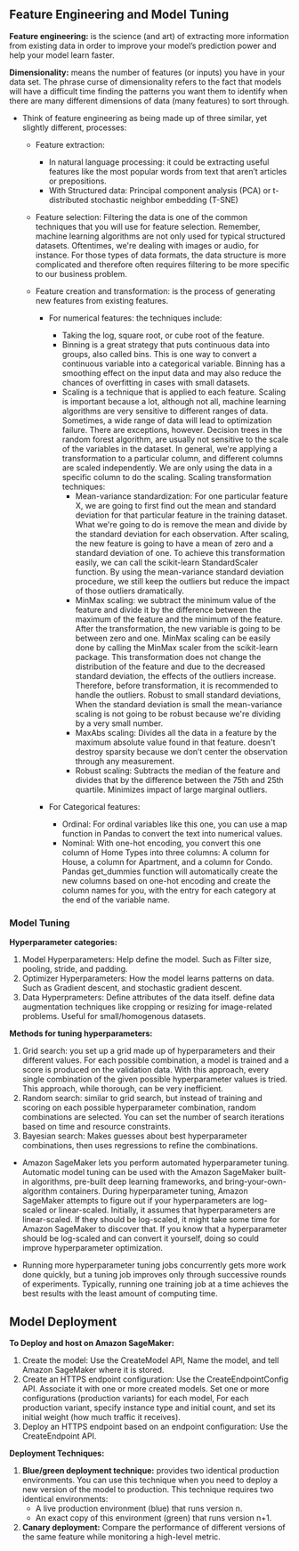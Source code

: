 ## Feature Engineering and Model Tuning
**Feature engineering:** is the science (and art) of extracting more information from existing data in order to improve your model’s prediction power and help your model learn faster.

**Dimensionality:** means the number of features (or inputs) you have in your data set. The phrase curse of dimensionality refers to the fact that models will have a difficult time finding the patterns you want them to identify when there are many different dimensions of data (many features) to sort through.

* Think of feature engineering as being made up of three similar, yet slightly different,
processes:
    - Feature extraction:
      - In natural language processing: it could be extracting useful features like the most popular words from text that aren’t articles or prepositions.
      - With Structured data: Principal component analysis (PCA) or t-distributed stochastic neighbor embedding (T-SNE)

    - Feature selection:  Filtering the data is one of the common techniques that you will use for feature selection. Remember, machine learning algorithms are not only used for typical structured datasets. Oftentimes, we're dealing with images or audio, for instance. For those types of data formats, the data structure is more complicated and therefore often requires filtering to be more specific to our business problem.
    - Feature creation and transformation: is the process of generating new features from existing features.
         - For numerical features: the techniques include:
           - Taking the log, square root, or cube root of the feature.
           - Binning is a great strategy that puts continuous data into groups, also called bins. This is one way to convert a continuous variable into a categorical variable. Binning has a smoothing effect on the input data and may also reduce the chances of overfitting in cases with small datasets.
           - Scaling is a technique that is applied to each feature. Scaling is important because a lot, although not all, machine learning algorithms are very sensitive to different ranges of data. Sometimes, a wide range of data will lead to optimization failure. There are exceptions, however. Decision trees in the random forest algorithm, are usually not sensitive to the scale of the variables in the dataset. In general, we're applying a transformation to a particular column, and different columns are scaled independently. We are only using the data in a specific column to do the scaling.
Scaling transformation techniques:
                - Mean-variance standardization: For one particular feature X, we are going to first find out the mean and standard deviation for that particular feature in the training dataset. What we're going to do is remove the mean and divide by the standard deviation for each observation. After scaling, the new feature is going to have a mean of zero and a standard deviation of one. To achieve this transformation easily, we can call the scikit-learn StandardScaler function. By using the mean-variance standard deviation procedure, we still keep the outliers but reduce the impact of those outliers dramatically.
                - MinMax scaling: we subtract the minimum value of the feature and divide it by the difference between the maximum of the feature and the minimum of the feature. After the transformation, the new variable is going to be between zero and one. MinMax scaling can be easily done by calling the MinMax scaler from the scikit-learn package. This transformation does not change the distribution of the feature and due to the decreased standard deviation, the effects of the outliers increase. Therefore, before transformation, it is recommended to handle the outliers. Robust to small standard deviations, When the standard deviation is small the mean-variance scaling is not going to be robust because we're dividing by a very small number.
                - MaxAbs scaling: Divides all the data in a feature by the maximum absolute value found in that feature. doesn't destroy sparsity because we don’t center the observation through any measurement.
                - Robust scaling: Subtracts the median of the feature and divides that by the difference between the 75th and 25th quartile. Minimizes impact of large marginal outliers.
      


         - For Categorical features:
           - Ordinal: For ordinal variables like this one, you can use a map function in Pandas to convert the text into numerical values.
           - Nominal: With one-hot encoding, you convert this one column of Home Types into three columns: A column for House, a column for Apartment, and a column for Condo. Pandas get_dummies function will automatically create the new columns based on one-hot encoding and create the column names for you, with the entry for each category at the end of the variable name.


### Model Tuning

**Hyperparameter categories:**
1. Model Hyperparameters: Help define the model. Such as Filter size, pooling, stride, and padding.
2. Optimizer Hyperparameters: How the model learns patterns on data. Such as Gradient descent, and stochastic gradient descent.
3. Data Hyperprameters: Define attributes of the data itself. define data augmentation techniques like cropping or resizing for image-related problems. Useful for small/homogenous datasets.

**Methods for tuning hyperparameters:**
1. Grid search: you set up a grid made up of hyperparameters and their different values. For each possible combination, a model is trained and a score is produced on the validation data. With this approach, every single combination of the given possible hyperparameter values is tried. This approach, while thorough, can be very inefficient.
2. Random search: similar to grid search, but instead of training and scoring on each possible hyperparameter combination, random combinations are selected. You can set the number of search iterations based on time and resource constraints.
3. Bayesian search: Makes guesses about best hyperparameter combinations, then uses regressions to refine the combinations.


* Amazon SageMaker lets you perform automated hyperparameter tuning. Automatic model tuning can be used with the Amazon SageMaker built-in algorithms, pre-built deep learning frameworks, and bring-your-own-algorithm containers. During hyperparameter tuning, Amazon SageMaker attempts to figure out if your hyperparameters are log-scaled or linear-scaled. Initially, it assumes that hyperparameters are linear-scaled. If they should be log-scaled, it might take some time for Amazon SageMaker to discover that. If you know that a hyperparameter should be log-scaled and can convert it yourself, doing so could improve hyperparameter optimization.

* Running more hyperparameter tuning jobs concurrently gets more work done quickly, but a tuning job improves only through successive rounds of experiments. Typically, running one training job at a time achieves the best results with the least amount of computing time.



## Model Deployment

**To Deploy and host on Amazon SageMaker:** 
1. Create the model: Use the CreateModel API, Name the model, and tell Amazon SageMaker where it is stored.
2. Create an HTTPS endpoint configuration: Use the CreateEndpointConfig API. Associate it with one or more created models. Set one or more configurations (production variants) for each model, For each production variant, specify instance type and initial count, and set its initial weight (how much traffic it receives).
3.  Deploy an HTTPS endpoint based on an endpoint configuration: Use the CreateEndpoint API.

**Deployment Techniques:**
1. **Blue/green deployment technique:** provides two identical production environments. You can use this technique when you need to deploy a new version of the model to production. This technique requires two identical environments:
    * A live production environment (blue) that runs version n.
    * An exact copy of this environment (green) that runs version n+1.
2. **Canary deployment:** Compare the performance of different versions of the same feature while monitoring a high-level metric.




    
    
    


